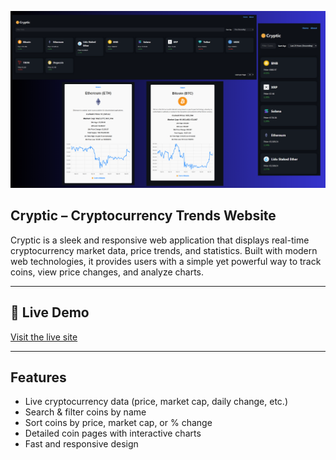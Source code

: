 ![Website screenshot collage](website-screenshot.png)

## Cryptic – Cryptocurrency Trends Website

Cryptic is a sleek and responsive web application that displays real-time cryptocurrency market data, price trends, and statistics. 
Built with modern web technologies, it provides users with a simple yet powerful way to track coins, view price changes, and analyze charts.

--- 

## 🚀 Live Demo

[Visit the live site](https://cryptic-cryptocurrency-trends-websi.vercel.app/)  

---

## Features

- Live cryptocurrency data (price, market cap, daily change, etc.)
- Search & filter coins by name
- Sort coins by price, market cap, or % change
- Detailed coin pages with interactive charts
- Fast and responsive design
